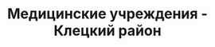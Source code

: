 ---
district_id: 5-09-0
district_name: Клецкий район
title: Медицинские учреждения - Клецкий район
---